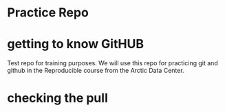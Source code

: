 # Practice Repo

# getting to know GitHUB

Test repo for training purposes.
We will use this repo for practicing git and github in the Reproducible course from the Arctic Data Center.


# checking the pull

